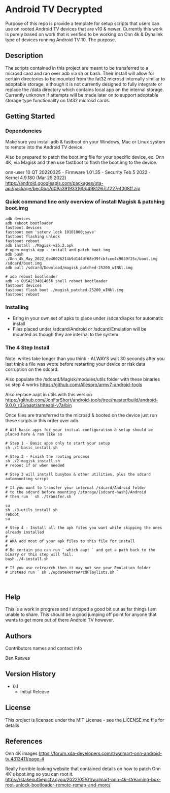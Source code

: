 # Android TV Decrypted

Purpose of this repo is provide a template for setup scripts that users can use on rooted Android TV devices that are v10 & newer. Currently this work is purely based on work that is verified to be working on Onn 4k & Dynalink type of devices running Android TV 10. The purpose.

## Description

The scripts contained in this project are meant to be transferred to a microsd card and ran over adb via sh or bash. Their install will allow for certain directories to be mounted from the fat32 microsd internally similar to adoptable storage, although it is not currently designed to fully integrate or replace the /data directory which contains local app on the internal storage. Currently unknown if attempts will be made later on to support adoptable storage type functionality on fat32 microsd cards.

## Getting Started

### Dependencies

Make sure you install adb & fastboot on your Windows, Mac or Linux system to remote into the Android TV device.

Also be prepared to patch the boot.img file for your specific device, ex. Onn 4K, via Magisk and then use fastboot to flash the boot.img to the device.

onn-user 10 QT 20220325 - Firmware 1.01.35 - Security Feb 5 2022 - Kernel 4.9.180 (Mar 25 2022)
https://android.googleapis.com/packages/ota-api/package/bec0ba7d09a391933160b4981267cf227ef008ff.zip

### Quick command line only overview of install Magisk & patching boot.img

```
adb devices
adb reboot bootloader
fastboot devices
fastboot oem 'setenv lock 10101000;save'
fastboot flashing unlock
fastboot reboot
adb install ./Magisk-v25.2.apk
# open magisk app - install and patch boot.img
adb push ./Onn_4k_May_2022_6e40026214b9d144df68e39fcbfcee4c9039f25c/boot.img /sdcard/boot.img
adb pull /sdcard/Download/magisk_patched-25200_wINkl.img

# adb reboot bootloader
adb -s OUSA2134014656 shell reboot bootloader
fastboot devices
fastboot flash boot ./magisk_patched-25200_wINkl.img
fastboot reboot
```

### Installing

* Bring in your own set of apks to place under /sdcard/apks for automatic install
* Files placed under /sdcard/Android or /sdcard/Emulation will be mounted as though they are internal to the system

### The 4 Step Install

Note: writes take longer than you think - ALWAYS wait 30 seconds after you last think a file was wrote before restarting your device or risk data corruption on the sdcard.

Also populate the /sdcard/Magisk/modules/utils folder with these binaries so step 4 works
https://github.com/Allespro/armv7-android-tools

Also replace aapt in utils with this version
https://github.com/JonForShort/android-tools/tree/master/build/android-9.0.0_r33/aapt/armeabi-v7a/bin

Once files are transferred to the microsd & booted on the device just run these scripts in this order over adb
```
# All basic apps for your initial configuration & setup should be placed here & ran like so

# Step 1 - Basic apps only to start your setup
sh ./1-basic_install.sh

# Step 2 - Finish the rooting process
sh ./2-magisk_install.sh
# reboot if or when needed

# Step 3 will install busybox & other utilities, plus the sdcard automounting script

# If you want to transfer your internal /sdcard/Android folder
# to the sdcard before mounting /storage/{sdcard-hash}/Android
# then run ` sh ./transfer.sh `

su
sh ./3-utils_install.sh
reboot
su

# Step 4 - Install all the apk files you want while skipping the ones already installed
#
# AKA add most of your apk files to this file for install
#
# Be certain you can run ` which aapt ` and get a path back to the binary or this step will fail.
bash ./4-install.sh

# If you use retroarch then it may not see your Emulation folder
# instead run ` sh ./updateRetroArchPlaylists.sh `



```

## Help

This is a work in progress and I stripped a good bit out as far things I am unable to share. This should be a good jumping off point for anyone that wants to get more out of there Android TV however.


## Authors

Contributors names and contact info

Ben Reaves

## Version History

* 0.1
    * Initial Release

## License

This project is licensed under the MIT License - see the LICENSE.md file for details

## References

Onn 4K images
https://forum.xda-developers.com/t/walmart-onn-android-tv.4313411/page-4

Really horrible looking website that contained details on how to patch Onn 4K's boot.img so you can root it.
https://stakeout5epictv.cyou/2022/05/01/walmart-onn-4k-streaming-box-root-unlock-bootloader-remote-remap-and-more/



